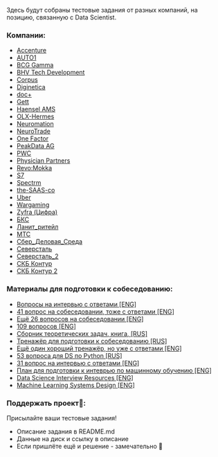 Здесь будут собраны тестовые задания от разных компаний, на позицию, связанную с Data Scientist.


### Компании:
* [Accenture](https://github.com/kolya95/AccentureDSTestCase/tree/1c02aaf377d3c6ea73b4d5c8a2af97db11d20e9e)
* [AUTO1](https://github.com/alexeygrigorev/datascience-recruitment-challenges/tree/master/auto1)
* [BCG Gamma](https://github.com/slgero/testovoe/tree/master/BCG%20Gamma "BCG Gamma")
* [BHV Tech Development](https://github.com/slgero/testovoe/tree/master/BHV%20Tech%20Development)
* [Corpus](https://github.com/DenisVasyov/korpus-test-task/tree/a079e7d1911cfab62121535c8e2fd0a9476c3344)
* [Diginetica](https://github.com/slgero/testovoe/tree/master/Diginetica "Diginetica")
* [doc+](https://github.com/slgero/testovoe/tree/master/doc%2B "doc+")
* [Gett](https://github.com/slgero/testovoe/tree/master/Gett "Gett")
* [Haensel AMS](https://github.com/alexeygrigorev/datascience-recruitment-challenges/tree/master/Haensel-AMS)
* [OLX-Hermes](https://github.com/alexeygrigorev/datascience-recruitment-challenges/tree/master/OLX-Hermes)
* [Neuromation](https://github.com/slgero/testovoe/tree/master/Neuromation)
* [NeuroTrade](https://github.com/slgero/testovoe/tree/master/NeuroTrade)
* [One Factor](https://github.com/slgero/testovoe/tree/master/One%20Factor "One Factor")
* [PeakData AG](https://github.com/slgero/testovoe/tree/master/PeakData%20AG)
* [PWC](https://github.com/slgero/testovoe/tree/master/PWC "PWC")
* [Physician Partners](https://github.com/slgero/testovoe/tree/master/Physician%20Partners "Physician Partners")
* [Revo:Mokka](https://github.com/slgero/testovoe/tree/master/Revo:Mokka "Revo:Mokka")
* [S7](https://github.com/slgero/testovoe/tree/master/S7 "S7")
* [Spectrm](https://github.com/alexeygrigorev/datascience-recruitment-challenges/tree/master/Spectrm)
* [the-SAAS-co](https://github.com/alexeygrigorev/datascience-recruitment-challenges/tree/master/the-SAAS-co)
* [Uber](https://github.com/slgero/testovoe/tree/master/Uber "Uber")
* [Wargaming](https://github.com/slgero/testovoe/tree/master/wargaming_2020)
* [Zyfra (Цифра)](https://github.com/slgero/testovoe/tree/master/Zyfra%20(%D0%A6%D0%B8%D1%84%D1%80%D0%B0) "Zyfra (Цифра)")
* [БКС](https://github.com/slgero/testovoe/tree/master/%D0%91%D0%9A%D0%A1 "БКС")
* [Ланит_ритейл](https://github.com/slgero/testovoe/tree/master/%D0%9B%D0%B0%D0%BD%D0%B8%D1%82_%D1%80%D0%B8%D1%82%D0%B5%D0%B9%D0%BB "Ланит_ритейл")
* [МТС](https://github.com/slgero/testovoe/tree/master/%D0%9C%D0%A2%D0%A1 "МТС")
* [Сбер_Деловая_Среда](https://github.com/slgero/testovoe/tree/master/%D0%A1%D0%B1%D0%B5%D1%80_%D0%94%D0%B5%D0%BB%D0%BE%D0%B2%D0%B0%D1%8F_%D0%A1%D1%80%D0%B5%D0%B4%D0%B0 "Сбер_Деловая_Среда")
* [Северсталь](https://github.com/slgero/testovoe/tree/master/%D0%A1%D0%B5%D0%B2%D0%B5%D1%80%D1%81%D1%82%D0%B0%D0%BB%D1%8C)
* [Северсталь_2](https://github.com/slgero/testovoe/tree/master/%D0%A1%D0%B5%D0%B2%D0%B5%D1%80%D1%81%D1%82%D0%B0%D0%BB%D1%8C_2 "Северсталь_2")
* [СКБ Контур](https://github.com/slgero/testovoe/tree/master/%D0%A1%D0%9A%D0%91%20%D0%9A%D0%BE%D0%BD%D1%82%D1%83%D1%80)
* [СКБ Контур 2](https://github.com/slgero/testovoe/tree/master/%D0%A1%D0%9A%D0%91%20%D0%9A%D0%BE%D0%BD%D1%82%D1%83%D1%80%202 "СКБ Контур 2")


### Материалы для подготовки к собеседованию:
* [Вопросы на интервью с ответами \[ENG\]](https://github.com/alexeygrigorev/data-science-interviews/)
* [41 вопрос на собеседовании, тоже с ответами \[ENG\]](https://www.springboard.com/blog/machine-learning-interview-questions/)
* [Ещё 26 вопросов на собеседовании \[ENG\]](https://medium.com/analytics-vidhya/test-your-skills-26-data-science-interview-questions-answers-69cb2b223e57)
* [109 вопросов \[ENG\]](https://dzone.com/articles/109-data-science-interview-questions-and-answers)
* [Сборник теоретических задач, книга, \[RUS\]](https://drive.google.com/file/d/1r2bmQtIxlr8J-TpBeFi4CWzbChJG4iHe/view)
* [Тренажёр для подготовки к собеседованию \[RUS\]](https://interview-mds.ru/)
* [Ещё один хороший тренажёр, но уже с ответами \[ENG\]](https://interviewing.fyi/interview_questions)
* [53 вопроса для DS по Python \[RUS\]](https://habr.com/ru/company/mailru/blog/506824/)
* [31 вопрос на интервью с ответами \[ENG\]](https://github.com/iamtodor/data-science-interview-questions-and-answers)
* [План для подготовки к интеврью по машинному обучению \[ENG\]](https://github.com/khangich/machine-learning-interview)
* [Data Science Interview Resources \[ENG\]](https://github.com/rbhatia46/Data-Science-Interview-Resources)
* [Machine Learning Systems Design \[ENG\]](https://github.com/chiphuyen/machine-learning-systems-design)

### Поддержать проект🤗:
Присылайте ваши тестовые задания!
* Описание задания в README.md
* Данные на диск и ссылку в описание
* Если пришлёте ещё и решение - замечательно 🚀
<!--stackedit_data:
eyJoaXN0b3J5IjpbMTE5MzMzNDY4MCw5OTQzMjU4ODNdfQ==
-->